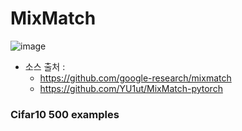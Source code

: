 # MixMatch

![image](https://user-images.githubusercontent.com/17904547/92840923-a869f780-f41c-11ea-848a-22816dede0ae.png)

- 소스 출처 : 
   - https://github.com/google-research/mixmatch
   - https://github.com/YU1ut/MixMatch-pytorch
   
### Cifar10 500 examples
